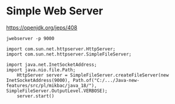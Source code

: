 # Simple Web Server

https://openjdk.org/jeps/408

```shell
jwebserver -p 9000
```

```jshelllanguage
import com.sun.net.httpserver.HttpServer;
import com.sun.net.httpserver.SimpleFileServer;

import java.net.InetSocketAddress;
import java.nio.file.Path;
    HttpServer server = SimpleFileServer.createFileServer(new InetSocketAddress(9000), Path.of("C:/.../Java-new-features/src/pl/mikbac/java_18/"), SimpleFileServer.OutputLevel.VERBOSE);
    server.start()
```
